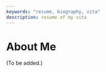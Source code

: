 ```yaml
---
keywords: "resume, biography, vita"
description: resume of my vita
---
```


# About Me

(To be added.)

